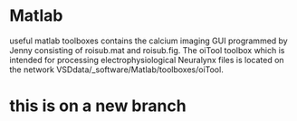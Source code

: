 # Matlab
useful matlab toolboxes
contains the calcium imaging GUI programmed by Jenny consisting of roisub.mat and roisub.fig.
The oiTool toolbox which is intended for processing electrophysiological Neuralynx files is located on the network VSDdata/_software/Matlab/toolboxes/oiTool.
# this is on a new branch
